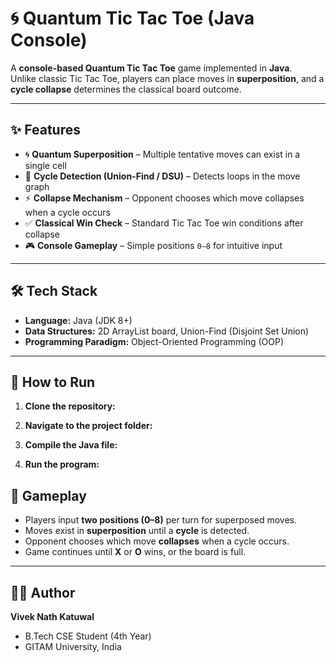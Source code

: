 # 🌀 Quantum Tic Tac Toe (Java Console)

A **console-based Quantum Tic Tac Toe** game implemented in **Java**.  
Unlike classic Tic Tac Toe, players can place moves in **superposition**, and a **cycle collapse** determines the classical board outcome.

---

## ✨ Features
- 🌀 **Quantum Superposition** – Multiple tentative moves can exist in a single cell  
- 🔗 **Cycle Detection (Union-Find / DSU)** – Detects loops in the move graph  
- ⚡ **Collapse Mechanism** – Opponent chooses which move collapses when a cycle occurs  
- ✅ **Classical Win Check** – Standard Tic Tac Toe win conditions after collapse  
- 🎮 **Console Gameplay** – Simple positions `0–8` for intuitive input

---

## 🛠️ Tech Stack
- **Language:** Java (JDK 8+)  
- **Data Structures:** 2D ArrayList board, Union-Find (Disjoint Set Union)  
- **Programming Paradigm:** Object-Oriented Programming (OOP)

---

## 🚀 How to Run

1. **Clone the repository:**

2. **Navigate to the project folder:**

3. **Compile the Java file:**

4. **Run the program:**


## 🎯 Gameplay
- Players input **two positions (0–8)** per turn for superposed moves.  
- Moves exist in **superposition** until a **cycle** is detected.  
- Opponent chooses which move **collapses** when a cycle occurs.  
- Game continues until **X** or **O** wins, or the board is full.

---

## 🧑‍💻 Author
**Vivek Nath Katuwal**  
- B.Tech CSE Student (4th Year)  
- GITAM University, India  

